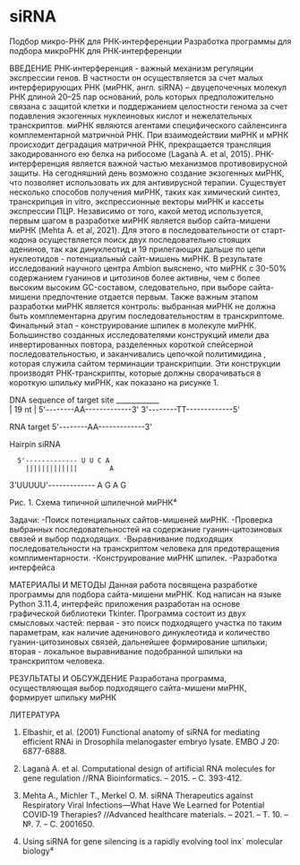 # siRNA
Подбор микро-РНК для РНК-интерференции
Разработка программы для подбора микроРНК для РНК-интерференции

ВВЕДЕНИЕ
РНК-интерференция - важный механизм регуляции экспрессии генов. В частности он осуществляется за счет малых интерферирующих РНК (миРНК, англ. siRNA) – двуцепочечных молекул РНК длиной 20–25 пар оснований, роль которых предположительно связана с защитой клетки и поддержанием целостности генома за счет подавления экзогенных нуклеиновых кислот и нежелательных транскриптов. миРНК являются агентами специфического сайленсинга комплементарной матричной РНК. При взаимодействии миРНК и мРНК происходит деградация матричной РНК, прекращается трансляция закодированного ею белка на рибосоме (Laganà A. et al, 2015). РНК-интерференция является важной частью механизмов противовирусной защиты. 
На сегодняшний день возможно создание экзогенных миРНК, что позволяет использовать их для антивирусной терапии. Существует несколько способов получения миРНК, таких как химический синтез, транскрипция in vitro, экспрессионные векторы миРНК и кассеты экспрессии ПЦР. Независимо от того, какой метод используется, первым шагом в разработке миРНК является выбор сайта-мишени миРНК (Mehta A. et al, 2021).  Для этого в последовательности от старт-кодона осуществляется поиск двух последовательно стоящих аденинов, так как динуклеотид и 19 прилегающих дальше по цепи нуклеотидов - потенциальный сайт-мишень миРНК. В результате исследований научного центра Ambion выяснено, что миРНК с 30-50% содержанием гуанинов и цитозинов более активны, чем с более высоким высоким GC-составом, следовательно, при выборе сайта-мишени предпочтение отдается первым. Также важным этапом разработки миРНК является контроль: выбранная миРНК не должна быть комплементарна другим последовательностям в транскриптоме. Финальный этап - конструирование шпилек в молекуле миРНК. Большинство созданных исследователями конструкций имели два инвертированных повтора, разделенных короткой спейсерной последовательностью, и заканчивались цепочкой политимидина , которая служила сайтом терминации транскрипции. Эти конструкции производят РНК-транскрипты, которые должны сворачиваться в короткую шпильку миРНК, как показано на рисунке 1. 

DNA sequence of target site
            ____________  
            |   19 nt  |
5'--------AA-------------3'
3'--------TT-------------5'

RNA target
5'--------AA-------------3'

Hairpin siRNA

      5'------------- U U C A 
        |||||||||||||        A
3'UUUUU'------------- A G A G
 
Рис. 1. Схема типичной шпилечной миРНК⁴

Задачи:
-Поиск потенциальных сайтов-мишеней миРНК.
-Проверка выбранных последовательностей на содержание гуанин-цитозиновых связей и выбор подходящих.
-Выравнивание подходящих последовательности на транскриптом человека для предотвращения комплиментарности.
-Конструирование миРНК шпилек.
-Разработка интерфейса

МАТЕРИАЛЫ И МЕТОДЫ
Данная работа посвящена разработке программы для подбора сайта-мишени миРНК. Код написан на языке Python 3.11.4, интерфейс приложения разработан на основе графической библиотеки Tkinter. Программа состоит из двух смысловых частей: первая - это поиск подходящего участка по таким параметрам, как  наличие аденинового динуклеотида и количество гуанин-цитозиновых связей, дальнейшее формирование шпильки; вторая - локальное выравнивание подобранной шпильки на транскриптом человека. 

РЕЗУЛЬТАТЫ И ОБСУЖДЕНИЕ
Разработана программа, осуществляющая выбор подходящего сайта-мишени миРНК, формирует шпильку миРНК 

ЛИТЕРАТУРА

1. Elbashir, et al. (2001) Functional anatomy of siRNA for mediating efficient RNAi in Drosophila melanogaster embryo lysate. EMBO J 20: 6877-6888.

2. Laganà A. et al. Computational design of artificial RNA molecules for gene regulation //RNA Bioinformatics. – 2015. – С. 393-412.

3. Mehta A., Michler T., Merkel O. M. siRNA Therapeutics against Respiratory Viral Infections—What Have We Learned for Potential COVID‐19 Therapies? //Advanced healthcare materials. – 2021. – Т. 10. – №. 7. – С. 2001650.

4. Using siRNA for gene silencing is a rapidly evolving tool inx` molecular biology⁴




